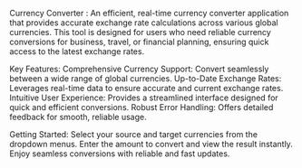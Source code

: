 Currency Converter : An efficient, real-time currency converter application that provides accurate exchange rate calculations across various global currencies. This tool is designed for users who need reliable currency conversions for business, travel, or financial planning, ensuring quick access to the latest exchange rates.

Key Features: Comprehensive Currency Support: Convert seamlessly between a wide range of global currencies. Up-to-Date Exchange Rates: Leverages real-time data to ensure accurate and current exchange rates. Intuitive User Experience: Provides a streamlined interface designed for quick and efficient conversions. Robust Error Handling: Offers detailed feedback for smooth, reliable usage.

Getting Started: Select your source and target currencies from the dropdown menus. Enter the amount to convert and view the result instantly. Enjoy seamless conversions with reliable and fast updates.
